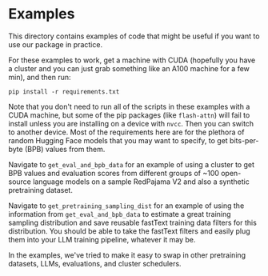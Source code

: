 # Examples

This directory contains examples of code that might be useful if you
want to use our package in practice.

For these examples to work, get a machine with CUDA (hopefully you have a cluster
and you can just grab something like an A100 machine for a few min), and then run:

```
pip install -r requirements.txt
```

Note that you don't need to run all of the scripts in these examples with a CUDA machine,
but some of the pip packages (like `flash-attn`) will fail to install unless you are installing
on a device with `nvcc`. Then you can switch to another device. Most of the requirements here are for the plethora of random Hugging Face models that you may want to specify, to get bits-per-byte (BPB) values from them.

Navigate to `get_eval_and_bpb_data` for an example of using a cluster
to get BPB values and evaluation scores from different groups of ~100
open-source language models on a sample RedPajama V2 and also a synthetic
pretraining dataset.

Navigate to `get_pretraining_sampling_dist` for an example of using
the information from `get_eval_and_bpb_data` to estimate a great training
sampling distribution and save reusable fastText training data filters for this
distribution. You should be able to take the fastText filters and easily plug them
into your LLM training pipeline, whatever it may be.

In the examples, we've tried to make it easy to swap in other pretraining
datasets, LLMs, evaluations, and cluster schedulers.
